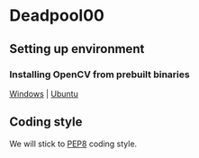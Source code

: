 # Deadpool00
## Setting up environment

### Installing OpenCV from prebuilt binaries
[Windows](http://opencv-python-tutroals.readthedocs.io/en/latest/py_tutorials/py_setup/py_setup_in_windows/py_setup_in_windows.html#installing-opencv-from-prebuilt-binaries) | 
[Ubuntu](https://docs.opencv.org/trunk/d2/de6/tutorial_py_setup_in_ubuntu.html)

## Coding style
We will stick to [PEP8](https://www.python.org/dev/peps/pep-0008/) coding style.


